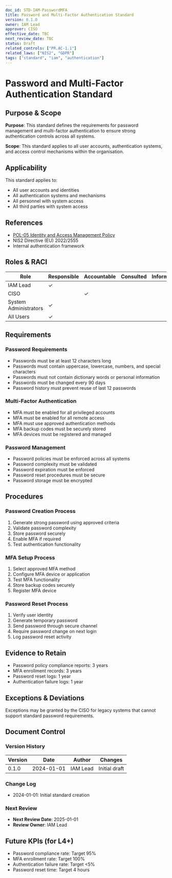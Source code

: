 ```yaml
---
doc_id: STD-IAM-PasswordMFA
title: Password and Multi-Factor Authentication Standard
version: 0.1.0
owner: IAM Lead
approver: CISO
effective_date: TBC
next_review_date: TBC
status: Draft
related_controls: ["PR.AC-1.1"]
related_laws: ["NIS2", "GDPR"]
tags: ["standard", "iam", "authentication"]
---
```


# Password and Multi-Factor Authentication Standard

## Purpose & Scope

**Purpose**: This standard defines the requirements for password management and multi-factor authentication to ensure strong authentication controls across all systems.

**Scope**: This standard applies to all user accounts, authentication systems, and access control mechanisms within the organisation.

## Applicability

This standard applies to:
- All user accounts and identities
- All authentication systems and mechanisms
- All personnel with system access
- All third parties with system access

## References

- [POL-05 Identity and Access Management Policy](../../policies/POL-05_IdentityAndAccessManagementPolicy.md)
- NIS2 Directive (EU) 2022/2555
- Internal authentication framework

## Roles & RACI

| Role | Responsible | Accountable | Consulted | Informed |
|------|-------------|-------------|-----------|----------|
| IAM Lead | ✓ | | | |
| CISO | | ✓ | | |
| System Administrators | ✓ | | | |
| All Users | ✓ | | | |

## Requirements

### Password Requirements
- Passwords must be at least 12 characters long
- Passwords must contain uppercase, lowercase, numbers, and special characters
- Passwords must not contain dictionary words or personal information
- Passwords must be changed every 90 days
- Password history must prevent reuse of last 12 passwords

### Multi-Factor Authentication
- MFA must be enabled for all privileged accounts
- MFA must be enabled for all remote access
- MFA must use approved authentication methods
- MFA backup codes must be securely stored
- MFA devices must be registered and managed

### Password Management
- Password policies must be enforced across all systems
- Password complexity must be validated
- Password expiration must be enforced
- Password reset procedures must be secure
- Password storage must be encrypted

## Procedures

### Password Creation Process
1. Generate strong password using approved criteria
2. Validate password complexity
3. Store password securely
4. Enable MFA if required
5. Test authentication functionality

### MFA Setup Process
1. Select approved MFA method
2. Configure MFA device or application
3. Test MFA functionality
4. Store backup codes securely
5. Register MFA device

### Password Reset Process
1. Verify user identity
2. Generate temporary password
3. Send password through secure channel
4. Require password change on next login
5. Log password reset activity

## Evidence to Retain

- Password policy compliance reports: 3 years
- MFA enrollment records: 3 years
- Password reset logs: 1 year
- Authentication failure logs: 1 year

## Exceptions & Deviations

Exceptions may be granted by the CISO for legacy systems that cannot support standard password requirements.

## Document Control

### Version History
| Version | Date | Author | Changes |
|---------|------|--------|---------|
| 0.1.0 | 2024-01-01 | IAM Lead | Initial draft |

### Change Log
- 2024-01-01: Initial standard creation

### Next Review
- **Next Review Date**: 2025-01-01
- **Review Owner**: IAM Lead

## Future KPIs (for L4+)
- Password compliance rate: Target 95%
- MFA enrollment rate: Target 100%
- Authentication failure rate: Target <5%
- Password reset time: Target 4 hours
